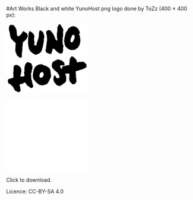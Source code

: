 #Art Works
Black and white YunoHost png logo done by ToZz (400 × 400 px):

<a href="/images/ynh_logo_black.png"><img src="/images/ynh_logo_black.png" width=220></a>

<a href="/images/ynh_logo_white.png"><img src="/images/ynh_logo_white.png" width=220></a>

Click to download.

Licence: CC-BY-SA 4.0